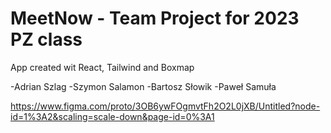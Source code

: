 # MeetNow - Team Project for 2023 PZ class

App created wit React, Tailwind and Boxmap

-Adrian Szlag
-Szymon Salamon
-Bartosz Słowik
-Paweł Samuła

https://www.figma.com/proto/3OB6ywFOgmvtFh2O2L0jXB/Untitled?node-id=1%3A2&scaling=scale-down&page-id=0%3A1

